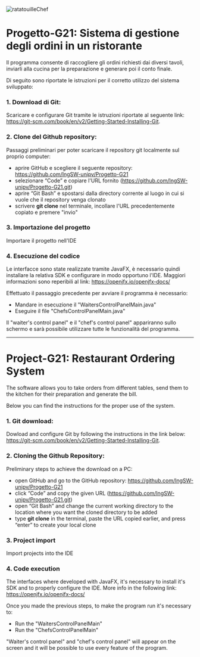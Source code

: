 ![ratatouilleChef](https://user-images.githubusercontent.com/80333382/131524931-c3568389-06af-4fc5-b0ba-8116288e7709.jpg)


# Progetto-G21: Sistema di gestione degli ordini in un ristorante

Il programma consente di raccogliere gli ordini richiesti dai diversi tavoli, inviarli alla cucina per la preparazione e 
generare poi il conto finale. 

Di seguito sono riportate le istruzioni per il corretto utilizzo del sistema sviluppato: 

### 1. Download di Git:
Scaricare e configurare Git tramite le istruzioni riportate al seguente link:                                                                                                       
https://git-scm.com/book/en/v2/Getting-Started-Installing-Git.

### 2. Clone del Github repository:
Passaggi preliminari per poter scaricare il repository git localmente sul proprio computer:
* aprire GitHub e scegliere il seguente repository: https://github.com/IngSW-unipv/Progetto-G21
* selezionare “Code” e copiare l'URL fornito (https://github.com/IngSW-unipv/Progetto-G21.git)
* aprire “Git Bash” e spostarsi dalla directory corrente al luogo in cui si vuole che il repository venga clonato
* scrivere **git clone** nel terminale, incollare l'URL precedentemente copiato e premere "invio"

### 3. Importazione del progetto
Importare il progetto nell'IDE

### 4. Esecuzione del codice
Le interfacce sono state realizzate tramite JavaFX, è necessario quindi installare la relativa SDK e configurare in modo opportuno l'IDE.
Maggiori informazioni sono reperibili al link: https://openjfx.io/openjfx-docs/

Effettuato il passaggio precedente per avviare il programma è necessario:
* Mandare in esecuzione il "WaitersControlPanelMain.java" 
* Eseguire il file "ChefsControlPanelMain.java"

Il "waiter's control panel" e il "chef's control panel" appariranno sullo schermo e sarà possibile utilizzare tutte le funzionalità del programma.

***

# Project-G21: Restaurant Ordering System 

The software allows you to take orders from different tables, send them to the kitchen for their preparation 
and generate the bill. 

Below you can find the instructions for the proper use of the system.

### 1. Git download:
Dowload and configure Git by following the instructions in the link below:                                                                                                     
https://git-scm.com/book/en/v2/Getting-Started-Installing-Git.

### 2. Cloning the Github Repository:
Preliminary steps to achieve the download on a PC: 
* open GitHub and go to the GitHub repository: https://github.com/IngSW-unipv/Progetto-G21
* click “Code” and copy the given URL (https://github.com/IngSW-unipv/Progetto-G21.git)
* open “Git Bash” and change the current working directory to the location where you want the cloned directory to be added
* type **git clone** in the terminal, paste the URL copied earlier, and press “enter” to create your local clone

### 3. Project import
Import projects into the IDE

### 4. Code execution
The interfaces where developed with JavaFX, it's necessary to install it's SDK and to properly configure the IDE.
More info in the following link: https://openjfx.io/openjfx-docs/

Once you made the previous steps, to make the program run it's necessary to:
* Run the "WaitersControlPanelMain" 
* Run the "ChefsControlPanelMain"
 
"Waiter's control panel" and "chef's control panel" will appear on the screen and it will be possible to use every feature of the program.

